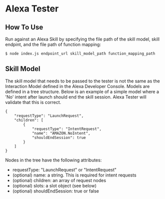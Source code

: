 # Alexa Tester

## How To Use

Run against an Alexa Skill by specifying the file path of the skill model, skill endpint, and the file path of function mapping:

```$ node index.js endpoint_url skill_model_path function_mapping_path```

## Skill Model

The skill model that needs to be passed to the tester is not the same as the Interaction Model defined in the Alexa Developer Console. Models are defined in a tree structure. Below is an example of a simple model where a 'No' intent after launch should end the skill session. Alexa Tester will validate that this is correct.

```
{
    "requestType": "LaunchRequest",
    "children": [
        {
            "requestType": "IntentRequest",
            "name": "AMAZON.NoIntent",
            "shouldEndSession": true            
        }
    ]
}
```

Nodes in the tree have the following attributes:

- requestType: "LaunchRequest" or "IntentRequest"
- (optional) name: a string. This is required for intent requests
- (optional) children: an array of request nodes
- (optional) slots: a slot object (see below)
- (optional) shouldEndSession: true or false
